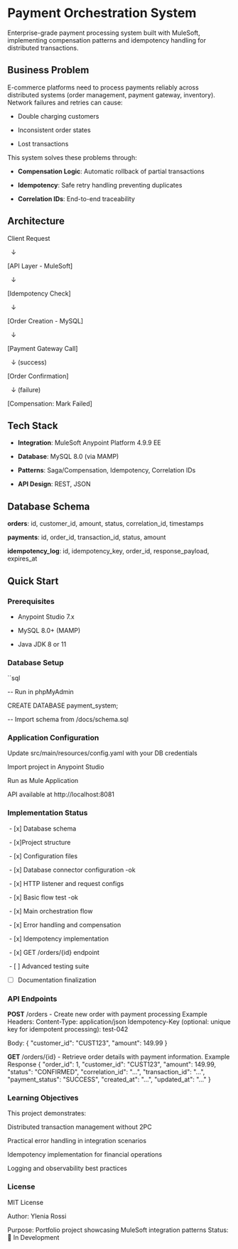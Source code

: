 # Payment Orchestration System



Enterprise-grade payment processing system built with MuleSoft, implementing compensation patterns and idempotency handling for distributed transactions.



## Business Problem



E-commerce platforms need to process payments reliably across distributed systems (order management, payment gateway, inventory). Network failures and retries can cause:

- Double charging customers

- Inconsistent order states

- Lost transactions



This system solves these problems through:

- **Compensation Logic**: Automatic rollback of partial transactions

- **Idempotency**: Safe retry handling preventing duplicates

- **Correlation IDs**: End-to-end traceability



## Architecture



Client Request

&nbsp;	↓

[API Layer - MuleSoft]

&nbsp;	↓

[Idempotency Check]

&nbsp;	↓

[Order Creation - MySQL]

&nbsp;	↓

[Payment Gateway Call]

&nbsp;	↓ (success)

[Order Confirmation]

&nbsp;	↓ (failure)

[Compensation: Mark Failed]



## Tech Stack



- **Integration**: MuleSoft Anypoint Platform 4.9.9 EE

- **Database**: MySQL 8.0 (via MAMP)

- **Patterns**: Saga/Compensation, Idempotency, Correlation IDs

- **API Design**: REST, JSON



## Database Schema



**orders**: id, customer_id, amount, status, correlation_id, timestamps  

**payments**: id, order_id, transaction_id, status, amount  

**idempotency_log**: id, idempotency_key, order_id, response_payload, expires_at



## Quick Start



### Prerequisites

- Anypoint Studio 7.x

- MySQL 8.0+ (MAMP)

- Java JDK 8 or 11



### Database Setup

``sql

-- Run in phpMyAdmin

CREATE DATABASE payment_system;

-- Import schema from /docs/schema.sql



### Application Configuration



Update src/main/resources/config.yaml with your DB credentials

Import project in Anypoint Studio

Run as Mule Application

API available at http://localhost:8081



### Implementation Status



&nbsp;- [x] Database schema

 - [x]Project structure

 - [x] Configuration files

 - [x] Database connector configuration -ok

 - [x] HTTP listener and request configs
  
 - [x] Basic flow test -ok

 - [x] Main orchestration flow

 - [x] Error handling and compensation

 - [x] Idempotency implementation

 - [x] GET /orders/{id} endpoint

 - [ ] Advanced testing suite

 - [ ] Documentation finalization

### API Endpoints

**POST** /orders - Create new order with payment processing
Example
Headers:
Content-Type: application/json
Idempotency-Key (optional: unique key for idempotent processing): test-042

Body:
{
    "customer_id": "CUST123",
    "amount": 149.99
}

**GET** /orders/{id} - Retrieve order details with payment information.
Example 
Response
{
    "order_id": 1,
    "customer_id": "CUST123",
    "amount": 149.99,
    "status": "CONFIRMED",
    "correlation_id": "...",
    "transaction_id": "...",
    "payment_status": "SUCCESS",
    "created_at": "...",
    "updated_at": "..."
}
### Learning Objectives

This project demonstrates:


Distributed transaction management without 2PC

Practical error handling in integration scenarios

Idempotency implementation for financial operations

Logging and observability best practices



### License

MIT License



Author: Ylenia Rossi

Purpose: Portfolio project showcasing MuleSoft integration patterns
Status: 🚧 In Development

